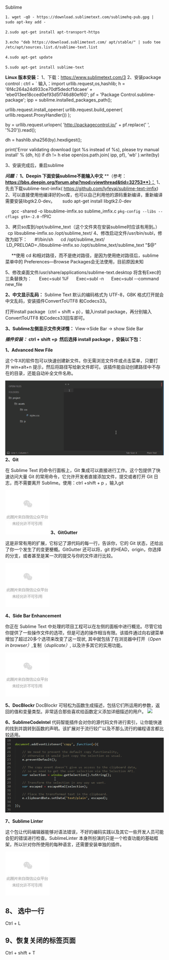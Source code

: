 Sublime

    1. wget -qO - https://download.sublimetext.com/sublimehq-pub.gpg | sudo apt-key add -

    2.sudo apt-get install apt-transport-https

    3.echo "deb https://download.sublimetext.com/ apt/stable/" | sudo tee /etc/apt/sources.list.d/sublime-text.list

    4.sudo apt-get update

    5.sudo apt-get install sublime-text

**Linux 版本安装：**
1、下载：https://www.sublimetext.com/3
2、安装package control :
ctrl + `
输入：import urllib.request,os,hashlib;
h = '6f4c264a24d933ce70df5dedcf1dcaee' + 'ebe013ee18cced0ef93d5f746d80ef60';
pf = 'Package Control.sublime-package';
ipp = sublime.installed_packages_path();

urllib.request.install_opener( urllib.request.build_opener( urllib.request.ProxyHandler()) );

by = urllib.request.urlopen( 'http://packagecontrol.io/' + pf.replace(' ', '%20')).read();

dh = hashlib.sha256(by).hexdigest();

print('Error validating download (got %s instead of %s), please try manual install' % (dh, h)) if dh != h else open(os.path.join( ipp, pf), 'wb' ).write(by)

3、安装完成后，重启sublime

***问题：***
**1、Deepin 下面安装sublime不能输入中文**
**（参考：**https://bbs.deepin.org/forum.php?mod=viewthread&tid=32753**）：**
1、先去下载sublime-text-imfix(  https://github.com/lyfeyaj/sublime-text-imfix)
2、可以直接使用他编译好的so库，也可以自己利用他的源码重新编译，重新编译需要安装libgtk2.0-dev。
     sudo apt-get install libgtk2.0-dev

     gcc -shared -o libsublime-imfix.so sublime_imfix.c `pkg-config --libs --cflags gtk+-2.0` -fPIC

3、拷贝so库到/opt/sublime_text（这个文件夹在安装sublime时应该有用到。）
    cp libsublime-imfix.so /opt/sublime_text/
4、修改启动文件/usr/bin/subl，修改为如下：
     #!/bin/sh
     cd /opt/sublime_text/
     LD_PRELOAD=./libsublime-imfix.so /opt/sublime_text/sublime_text "$@"

     **使用 cd 和相对路径，而不是绝对路径，是因为使用绝对路径后，sublime 菜单中的 Preferences—Browse Packages会无法使用，目前原因未知

5、修改桌面文件/usr/share/applications/sublime-text.desktop
将含有Exec的三条替换为：
     Exec=subl %F
     Exec=subl -n
     Exec=subl --command new_file

**2、中文显示乱码：**
Sublime Text 默认的编码格式为 UTF-8，GBK 格式打开就会中文乱码，安装插件ConvertToUTF8 和Codecs33。

打开install package（ctrl + shift + p），输入install package，再分别输入ConvertToUTF8 和Codecs33回车即可。

**3、Sublime左侧显示文件夹详情：**
View->Side Bar -> show Side Bar

***插件安装：***
**ctrl + shift +p  然后选择 install package ，安装以下包：**

**1、Advanced New File**

这个牛X的软件包可以快速创建新文件。你无需浏览文件件或点击菜单，只要打开 win+alt+n 提示，然后将路径写给新文件即可。该插件能自动创建路径中不存在的目录，还能自动补全文件名称。

![](../../_resources/1b346e7a25414b6fa9bd06e7d3cac0cd.gif)
**2、Git**

在 Sublime Text 的命令行面板上，Git 集成可以直接进行工作。这个包提供了快速访问大量 Git 的常用命令，它允许开发者直接添加文件，提交或者打开 Git 日志，而不需要离开 Sublime。使用：ctrl +shift + p ，输入git

![](../../_resources/06d0ec90355842c1ab20a7b25b7b8df9.jpg)
**3、GitGutter**

这是非常有用的扩展，它标记了源代码的每一行，告诉你，它的 Git 状态，还给出了你一个发生了的变更梗概。GitGutter 还可以将，git 的HEAD，origin，你选择的分支，或者甚至是某一次的提交与你的文件进行比较。

![](../../_resources/06d0ec90355842c1ab20a7b25b7b8df9.jpg)

**4、Side Bar Enhancement**

你正在 Sublime Text 中处理的项目工程可以在左侧的面板中进行概览。尽管它给你提供了一些操作文件的选项，但是可选的操作相当有限。该插件通过向右键菜单增加了超过20多个选项来改变了这一现状, 其中就包括了在浏览器中打开（*Open in browser）*,复制（*duplicate）*, 以及许多其它的实用功能。

![](../../_resources/06d0ec90355842c1ab20a7b25b7b8df9.jpg)

**5、DocBlockr**
DocBlockr 可轻松为函数生成描述，包括它们所运用的参数，返回的值和变量类型。非常适合那些喜欢给函数定义添加详细描述的用户。
![](:/f2ea97646d274c7192e6b2aafbf085fd)

**6、SublimeCodeIntel**
代码智能插件会对你的源代码文件进行索引，让你能快速的找到并跳转到函数的声明。该扩展对于流行较广以及不那么流行的编程语言都比较适用。
![](../../_resources/a9d1add2abaa4ed092225fe3b1a4f38e.gif)

**7、Sublime Linter**

这个包让代码编辑器能够对语法错误，不好的编码实践以及其它一些开发人员可能会犯的错误进行检查。SublimeLinter 本身所扮演的只是一个检查功能的基础框架，所以针对你所使用的每种语言，还需要安装单独的插件。

![](../../_resources/06d0ec90355842c1ab20a7b25b7b8df9.jpg)

## 8、 选中一行
Ctrl + L

## 9、恢复关闭的标签页面
Ctrl + shift + T




